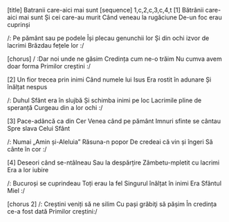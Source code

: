 [title] Batranii care-aici mai sunt
[sequence] 1,c,2,c,3,c,4,t
[1]
Bătrânii care-aici mai sunt
Și cei care-au murit
Când veneau la rugăciune
De-un foc erau cuprinși

/: Pe pământ sau pe podele
Își plecau genunchii lor
Și din ochi izvor de lacrimi
Brăzdau fețele lor :/

[chorus]
/ :Dar noi unde ne găsim
Credința cum ne-o trăim
Nu cumva avem doar forma
Primilor creștini :/

[2]
Un fior trecea prin inimi
Când numele lui Isus
Era rostit în adunare
Și înălțat nespus

/: Duhul Sfânt era în slujbă
Și schimba inimi pe loc
Lacrimile pline de speranță
Curgeau din a lor ochi :/

[3]
Pace-adâncă ca din Cer
Venea când pe pământ
Imnuri sfinte se cântau
Spre slava Celui Sfânt

/: Numai „Amin și-Aleluia”
Răsuna-n popor
De credeai că vin și îngeri
Să cânte în cor :/

[4]
Deseori când se-ntâlneau
Sau la despărțire
Zâmbetu-mpletit cu lacrimi
Era a lor iubire

/: Bucuroși se cuprindeau
Toți erau la fel
Singurul înălțat în inimi
Era Sfântul Miel :/

[chorus 2]
/: Creștini veniți să ne silim
Cu pași grăbiţi să pășim
În credința ce-a fost dată
Primilor creștini:/

